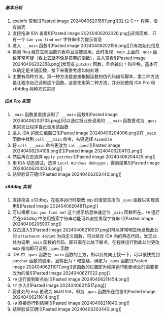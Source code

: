 ##### 基本分析
1. exeinfo 查看![[Pasted image 20240406201857.png]]32 位 C++ 程序，没有加壳
2.  直接拖进 IDA 查看![[Pasted image 20240406202026.png]]非常简单，只有一个 `Can you find me?` 字符串作为提示信息
3. 进入 `___main` 函数![[Pasted image 20240406202156.png]]只有初始化信息
4. 猜测 flag 藏在左侧函数列表中且没被调用。此时发现 `_main` 上面的 `_ques` 函数非常可疑（看上去就不像是自带的函数），进入查看![[Pasted image 20240406202358.png]]发现有 `putchar` 函数，且会输出 `*` 和空格，基本可以确定是关键函数，接下来需要考虑如何处理
5. 主要有两种方法。第一种方法是直接根据函数的伪代码编写脚本，第二种方法是让程序自己调用这个函数。这里使用第二种方法，并分别使用 IDA Pro 和 x64dbg 两种方式实现
##### IDA Pro 实现
1. `_main` 函数里直接调用了 `___main` 函数![[Pasted image 20240406203733.png]]可以通过将此处调用的 `___main` 函数更改为 `_ques` 来实现让程序自己调用该函数
2. 进入 IDA 的反汇编窗口![[Pasted image 20240406204006.png]]在 `_main` 函数中找到 `call ___main` 命令，右键选择 `Assemble`
3. 将 `call ___main` 命令更改为 `cal _ques`![[Pasted image 20240406204108.png]]![[Pasted image 20240406204113.png]]
4. 然后再右击选择 `Apply patches`![[Pasted image 20240406204425.png]]
5. 用 IDA 动态调试，选择 `Local Windows debugger`，得到结果![[Pasted image 20240406204534.png]]
6. 结果验证正确![[Pasted image 20240406203440.png]]
##### x64dbg 实现
1. 直接拖进 x32dbg，在程序运行时更改 eip 的值使其指向 `_ques` 函数以实现调用![[Pasted image 20240406204811.png]]
2. 可以根据 `Can you find me?` 这个提示信息快速定位 `_main` 函数所在。`F9` 运行后在x64dbg 中使用搜索字符串功能可以直接发现字符串 ![[Pasted image 20240406205907.png]]
4. 双击进入![[Pasted image 20240406210037.png]]可以非常明显地发现此处的 `attachment.4021A0` 为自定义函数，可以结合 IDA 内的静态代码，发现此处为调用 `_main` 函数的代码，即只需在此处下断点，在程序运行到此处时更改 esp 指向即可调用 `_ques` 函数
5. IDA 中 `_ques` 函数在 `_main` 函数的上方，所以此处向上找一下，可以很快找到 `putchar` 函数的调用，且输出为 `*` 和空格，确定为 `_ques` 函数![[Pasted image 20240406211017.png]]该函数的位置即为程序运行到断点处时需要更改为的值![[Pasted image 20240406211122.png]]
6. `F9` 运行直到断点处![[Pasted image 20240406211454.png]]
7. `F7` 步入![[Pasted image 20240406211517.png]]
8. 将此处的 esp 更改为 `00401520`，即为 `_ques` 函数所在位置![[Pasted image 20240406211614.png]]
9. `F9` 直接运行到结束![[Pasted image 20240406211640.png]]
10. 结果验证正确![[Pasted image 20240406203440.png]]